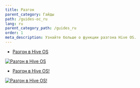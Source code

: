 ```yaml
---
title: Разгон
parent_category: Гайды
path: /guides-oc_ru
lang: ru
parent_category_path: /guides_ru
order: 1
meta_description: Узнайте больше о функции разгона Hive OS.
---
```


- <a href="https://www.youtube.com/watch?v=1BcRnR6zRBA">Разгон в Hive OS</a>

<a href="http://www.youtube.com/watch?feature=player_embedded&v=1BcRnR6zRBA
" target="_blank"><img src="http://img.youtube.com/vi/1BcRnR6zRBA/0.jpg"
alt="Разгон в Hive OS"></a>

- <a href="https://www.youtube.com/watch?v=i4j5-hMg5RM">Разгон в Hive OS!</a>

<a href="http://www.youtube.com/watch?feature=player_embedded&v=i4j5-hMg5RM
" target="_blank"><img src="http://img.youtube.com/vi/i4j5-hMg5RM/0.jpg"
alt="Разгон в Hive OS!"></a>
